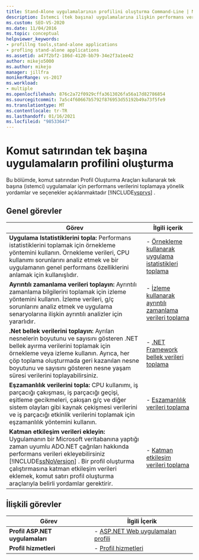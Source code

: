 ```yaml
---
title: Stand-Alone uygulamalarının profilini oluşturma Command-Line | Microsoft Docs
description: İstemci (tek başına) uygulamalarına ilişkin performans verilerini toplamak için komut satırından Profil Oluşturma Araçları nasıl kullanacağınızı öğrenin.
ms.custom: SEO-VS-2020
ms.date: 11/04/2016
ms.topic: conceptual
helpviewer_keywords:
- profillng tools,stand-alone applications
- profling stand-alone applications
ms.assetid: a47f2bf2-186d-4120-bb79-34e2f3a1ee42
author: mikejo5000
ms.author: mikejo
manager: jillfra
monikerRange: vs-2017
ms.workload:
- multiple
ms.openlocfilehash: 876c2a72f0929cffa3613026fa56a17d82786854
ms.sourcegitcommit: 7a5c4f60667b5792f876953d55192b49a73f5fe9
ms.translationtype: MT
ms.contentlocale: tr-TR
ms.lasthandoff: 01/16/2021
ms.locfileid: "98533647"
---
```

# <a name="command-line-profiling-of-stand-alone-applications"></a>Komut satırından tek başına uygulamaların profilini oluşturma
Bu bölümde, komut satırından Profil Oluşturma Araçları kullanarak tek başına (istemci) uygulamalar için performans verilerini toplamaya yönelik yordamlar ve seçenekler açıklanmaktadır [!INCLUDE[vsprvs](../code-quality/includes/vsprvs_md.md)] .

## <a name="common-tasks"></a>Genel görevler

| Görev | İlgili içerik |
| - | - |
| **Uygulama Istatistiklerini topla:** Performans istatistiklerini toplamak için örnekleme yöntemini kullanın. Örnekleme verileri, CPU kullanımı sorunlarını analiz etmek ve bir uygulamanın genel performans özelliklerini anlamak için kullanışlıdır. | -   [Örnekleme kullanarak uygulama istatistikleri toplama](../profiling/collecting-application-statistics-for-stand-alone-applications.md) |
| **Ayrıntılı zamanlama verileri toplayın:** Ayrıntılı zamanlama bilgilerini toplamak için izleme yöntemini kullanın. İzleme verileri, g/ç sorunlarını analiz etmek ve uygulama senaryolarına ilişkin ayrıntılı analizler için yararlıdır. | -   [İzleme kullanarak ayrıntılı zamanlama verileri toplama](../profiling/collecting-detailed-timing-data-for-a-stand-alone-application.md) |
| **.Net bellek verilerini toplayın:** Ayrılan nesnelerin boyutunu ve sayısını gösteren .NET bellek ayırma verilerini toplamak için örnekleme veya izleme kullanın. Ayrıca, her çöp toplama oluşturmada geri kazanılan nesne boyutunu ve sayısını gösteren nesne yaşam süresi verilerini toplayabilirsiniz. | -   [.NET Framework bellek verileri toplama](../profiling/collecting-dotnet-framework-memory-data-for-stand-alone-applications.md) |
| **Eşzamanlılık verilerini topla:** CPU kullanımı, iş parçacığı çakışması, iş parçacığı geçişi, eşitleme gecikmeleri, çakışan g/ç ve diğer sistem olayları gibi kaynak çekişmesi verilerini ve iş parçacığı etkinlik verilerini toplamak için eşzamanlılık yöntemini kullanın. | -   [Eşzamanlılık verileri toplama](../profiling/collecting-concurrency-data-for-stand-alone-applications.md) |
| **Katman etkileşim verileri ekleyin:** Uygulamanın bir Microsoft veritabanına yaptığı zaman uyumlu ADO.NET çağrıları hakkında performans verileri ekleyebilirsiniz [!INCLUDE[ssNoVersion](../data-tools/includes/ssnoversion_md.md)] . Bir profil oluşturma çalıştırmasına katman etkileşim verileri eklemek, komut satırı profil oluşturma araçlarıyla belirli yordamlar gerektirir. | -   [Katman etkileşim verileri toplama](../profiling/adding-tier-interaction-data-from-the-command-line.md) |

## <a name="related-tasks"></a>İlişkili görevler

|Görev|İlgili İçerik|
|----------|---------------------|
|**Profil ASP.NET uygulamaları**|-   [ASP.NET Web uygulamaları profili](../profiling/command-line-profiling-of-aspnet-web-applications.md)|
|**Profil hizmetleri**|-   [Profil hizmetleri](../profiling/command-line-profiling-of-services.md)|
